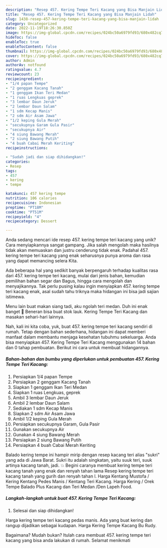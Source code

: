```yaml
---
description: "Resep 457. Kering Tempe Teri Kacang yang Bisa Manjain Lidah"
title: "Resep 457. Kering Tempe Teri Kacang yang Bisa Manjain Lidah"
slug: 1438-resep-457-kering-tempe-teri-kacang-yang-bisa-manjain-lidah
category: Uncategorized
date: 2022-11-19T18:26:30.850Z
image: https://img-global.cpcdn.com/recipes/024bc50a6979fd93/680x482cq70/457-kering-tempe-teri-kacang-foto-resep-utama.jpg
hideToc: false
enableToc: true
enableTocContent: false
thumbnail: https://img-global.cpcdn.com/recipes/024bc50a6979fd93/680x482cq70/457-kering-tempe-teri-kacang-foto-resep-utama.jpg
cover: https://img-global.cpcdn.com/recipes/024bc50a6979fd93/680x482cq70/457-kering-tempe-teri-kacang-foto-resep-utama.jpg
author: Admin
authorAv: notfound
ratingvalue: 4.7
reviewcount: 23
recipeingredient:
- "1/4 papan Tempe"
- "2 genggam Kacang Tanah"
- "1 genggam Ikan Teri Medan"
- "1 ruas Lengkuas geprek"
- "3 lembar Daun Jeruk"
- "2 lembar Daun Salam"
- "1 sdm Kecap Manis"
- "2 sdm Air Asam Jawa"
- "1/2 keping Gula Merah"
- "secukupnya Garam Gula Pasir"
- "secukupnya Air"
- "4 siung Bawang Merah"
- "2 siung Bawang Putih"
- "4 buah Cabai Merah Keriting"
recipeinstructions:

- "Sudah jadi dan siap dihidangkan!"
categories:
- Resep
tags:
- 457
- kering
- tempe

katakunci: 457 kering tempe 
nutrition: 106 calories
recipecuisine: Indonesian
preptime: "PT18M"
cooktime: "PT51M"
recipeyield: "4"
recipecategory: Dessert

---
```





Anda sedang mencari ide resep 457. kering tempe teri kacang yang unik? Cara menyiapkannya sangat gampang. Jika salah mengolah maka hasilnya tidak akan memuaskan dan justru cenderung tidak enak. Padahal 457. kering tempe teri kacang yang enak seharusnya punya aroma dan rasa yang dapat memancing selera Kita.





Ada beberapa hal yang sedikit banyak berpengaruh terhadap kualitas rasa dari 457. kering tempe teri kacang, mulai dari jenis bahan, kemudian pemilihan bahan segar dan Bagus, hingga cara mengolah dan menyajikannya. Tak perlu pusing kalau ingin menyiapkan 457. kering tempe teri kacang enak,      asal sudah tahu triknya maka hidangan ini bisa jadi sajian istimewa.














Menu lain buat makan siang tadi, aku ngolah teri medan. Duh ini enak banget 🥲 Beneran bisa buat stok lauk. Kering Tempe Teri Kacang dan masakan sehari-hari lainnya.






Nah, kali ini kita coba, yuk, buat 457. kering tempe teri kacang sendiri di rumah. Tetap dengan bahan sederhana, hidangan ini dapat memberi manfaat dalam membantu menjaga kesehatan tubuhmu sekeluarga. Anda bisa menyiapkan 457. Kering Tempe Teri Kacang menggunakan 14 bahan dan 0 tahap pembuatan. Berikut ini cara untuk membuat hidangannya.

<!--inarticleads1-->

##### Bahan-bahan dan bumbu yang diperlukan untuk pembuatan 457. Kering Tempe Teri Kacang:

1. Persiapkan 1/4 papan Tempe
1. Persiapkan 2 genggam Kacang Tanah
1. Siapkan 1 genggam Ikan Teri Medan
1. Siapkan 1 ruas Lengkuas, geprek
1. Ambil 3 lembar Daun Jeruk
1. Ambil 2 lembar Daun Salam
1. Sediakan 1 sdm Kecap Manis
1. Siapkan 2 sdm Air Asam Jawa
1. Ambil 1/2 keping Gula Merah
1. Persiapkan secukupnya Garam, Gula Pasir
1. Gunakan secukupnya Air
1. Gunakan 4 siung Bawang Merah
1. Persiapkan 2 siung Bawang Putih
1. Persiapkan 4 buah Cabai Merah Keriting


Balado kering tempe ini hampir mirip dengan resep kacang teri alias &#34;sukri&#34; yang ada di Jawa Barat. Sukri itu adalah singkatan, yaitu suuk teri, suuk artinya kacang tanah, jadi. 💥 Begini caranya membuat kering tempe teri kacang tanah yang enak dan renyah tahan lama Resep kering tempe teri kacang tanah yang gurih dan renyah tahan l. Harga Kentang Mustofa / Kering Kentang Pedes Manis / Kentang Teri Kacang. Harga Kering / Orek Tempe Balado Plus Kacang dan Teri Medan /Den Lapeh Food. 

<!--inarticleads2-->

##### Langkah-langkah untuk buat 457. Kering Tempe Teri Kacang:


1. Selesai dan siap dihidangkan!

Harga kering tempe teri kacang pedas manis. Ada yang buat kering dan rangup dijadikan sebagai kudapan. Harga Kering Tempe Kacang Bu Rudy. 

Bagaimana? Mudah bukan? Itulah cara membuat 457. kering tempe teri kacang yang bisa anda lakukan di rumah. Selamat menikmati
